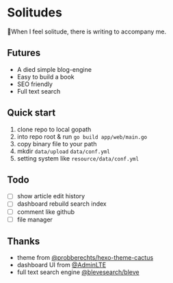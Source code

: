 # Solitudes

:smoking:When I feel solitude, there is writing to accompany me.

## Futures

- A died simple blog-engine
- Easy to build a book
- SEO friendly
- Full text search

## Quick start

1. clone repo to local gopath
2. into repo root & run `go build app/web/main.go`
3. copy binary file to your path
4. mkdir `data/upload` `data/conf.yml`
5. setting system like `resource/data/conf.yml`

## Todo

- [ ] show article edit history
- [ ] dashboard rebuild search index
- [ ] comment like github
- [ ] file manager

## Thanks

- theme from [@probberechts/hexo-theme-cactus](https://github.com/probberechts/hexo-theme-cactus)
- dashboard UI from [@AdminLTE](https://adminlte.io/)
- full text search engine [@blevesearch/bleve](https://github.com/blevesearch/bleve)